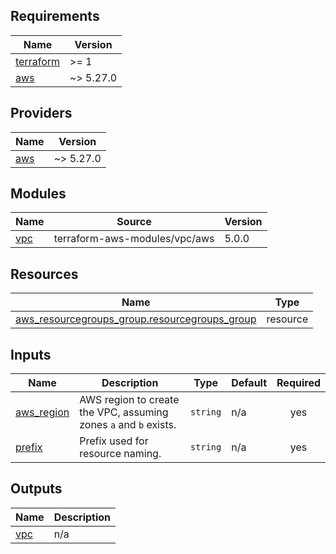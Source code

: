 <!-- BEGIN_TF_DOCS -->
## Requirements

| Name | Version |
|------|---------|
| <a name="requirement_terraform"></a> [terraform](#requirement\_terraform) | >= 1 |
| <a name="requirement_aws"></a> [aws](#requirement\_aws) | ~> 5.27.0 |

## Providers

| Name | Version |
|------|---------|
| <a name="provider_aws"></a> [aws](#provider\_aws) | ~> 5.27.0 |

## Modules

| Name | Source | Version |
|------|--------|---------|
| <a name="module_vpc"></a> [vpc](#module\_vpc) | terraform-aws-modules/vpc/aws | 5.0.0 |

## Resources

| Name | Type |
|------|------|
| [aws_resourcegroups_group.resourcegroups_group](https://registry.terraform.io/providers/hashicorp/aws/latest/docs/resources/resourcegroups_group) | resource |

## Inputs

| Name | Description | Type | Default | Required |
|------|-------------|------|---------|:--------:|
| <a name="input_aws_region"></a> [aws\_region](#input\_aws\_region) | AWS region to create the VPC, assuming zones `a` and `b` exists. | `string` | n/a | yes |
| <a name="input_prefix"></a> [prefix](#input\_prefix) | Prefix used for resource naming. | `string` | n/a | yes |

## Outputs

| Name | Description |
|------|-------------|
| <a name="output_vpc"></a> [vpc](#output\_vpc) | n/a |
<!-- END_TF_DOCS -->
